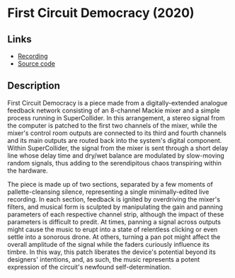 # First Circuit Democracy (2020)

## Links
* [Recording](https://soundcloud.com/ian-macdougald/the-first-circuit-democracy)
* [Source code](https://github.com/ianmacdougald/portfolio/blob/gh-pages/first_circuit_democracy.scd)

## Description

First Circuit Democracy is a piece made from a digitally-extended analogue feedback network consisting of an 8-channel Mackie mixer and a simple process running in SuperCollider. In this arrangement, a stereo signal from the computer is patched to the first two channels of the mixer, while the mixer's control room outputs are connected to its third and fourth channels and its main outputs are routed back into the system's digital component. Within SuperCollider, the signal from the mixer is sent through a short delay line whose delay time and dry/wet balance are modulated by slow-moving random signals, thus adding to the serendipitous chaos transpiring within the hardware. 

The piece is made up of two sections, separated by a few moments of pallette-cleansing silence, representing a single minimally-edited live recording. In each section, feedback is ignited by overdriving the mixer's filters, and musical form is sculpted by manipulating the gain and panning parameters of each respective channel strip, although the impact of these parameters is difficult to predit. At times, panning a signal across outputs might cause the music to erupt into a state of relentless clicking or even settle into a sonorous drone. At others, turning a pan pot might affect the overall amplitude of the signal while the faders curiously influence its timbre. In this way, this patch liberates the device's potential beyond its designers' intentions, and, as such, the music represents a potent expression of the circuit's newfound self-determination.
